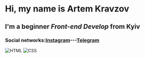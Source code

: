 # Hi, my name is **Artem Kravzov**
## I'm a beginner *Front-end Develop* from Kyiv
### Social networks:[Instagram](https://www.instagram.com/akravzov/)---[Telegram](https://t.me/akravzovv)
![HTML](https://img.shields.io/badge/-HTML-090909?style=for-the-badge&logo=html5)
![CSS](https://img.shields.io/badge/-CSS-090909?style=for-the-badge&logo=css)
